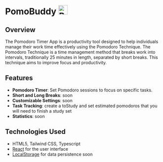 # PomoBuddy <img src="https://github.com/vermenea/pomo-buddy/blob/master/public/webicon.png?raw=true" alt="Pomodoro Timer Logo" width="30px"> 


## Overview

The Pomodoro Timer App is a productivity tool designed to help individuals manage their work time effectively using the Pomodoro Technique. The Pomodoro Technique is a time management method that breaks work into intervals, traditionally 25 minutes in length, separated by short breaks. This technique aims to improve focus and productivity.

## Features

- **Pomodoro Timer**: Set Pomodoro sessions to focus on specific tasks.
- **Short and Long Breaks**: soon
- **Customizable Settings**: soon
- **Task Tracking**: create a toStudy and set estimated pomodoros that you will need to finish a study set
- **Statistics**: soon
  
## Technologies Used

- HTML5, Tailwind CSS, Typescript
- [React](https://reactjs.org/) for the user interface
- [LocalStorage](https://developer.mozilla.org/en-US/docs/Web/API/Window/localStorage) for data persistence  soon




